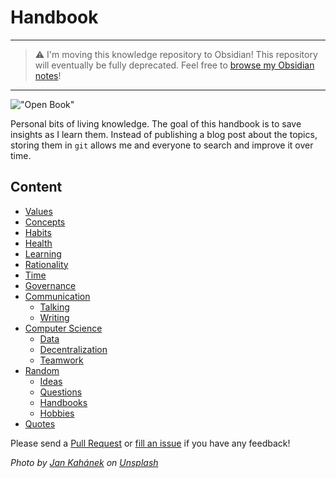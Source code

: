 # Handbook

---
> :warning: I'm moving this knowledge repository to Obsidian! This repository will eventually be fully deprecated. Feel free to [browse my Obsidian notes](https://publish.obsidian.md/davidgasquez/Handbook/Handbook)!

---

!["Open Book"](https://images.unsplash.com/photo-1483546363825-7ebf25fb7513?ixlib=rb-0.3.5&ixid=eyJhcHBfaWQiOjEyMDd9&s=34f06173fc9d9c014d643c39fb7bfa13&auto=format&fit=crop&w=1350&q=80)

Personal bits of living knowledge. The goal of this handbook is to save insights as I learn them. Instead of publishing a blog post about the topics, storing them in `git` allows me and everyone to search and improve it over time.

## Content

- [Values](values.md)
- [Concepts](concepts.md)
- [Habits](habits.md)
- [Health](health.md)
- [Learning](learning.md)
- [Rationality](rationality.md)
- [Time](time.md)
- [Governance](governance.md)
- [Communication](communication/communications.md)
  - [Talking](communication/talking.md)
  - [Writing](communication/writing.md)
- [Computer Science](computer-science/programming.md)
  - [Data](computer-science/data.md)
  - [Decentralization](computer-science/decentralization.md)
  - [Teamwork](computer-science/teamwork.md)
- [Random](random/random.md)
  - [Ideas](random/ideas.md)
  - [Questions](random/questions.md)
  - [Handbooks](random/handbooks.md)
  - [Hobbies](random/hobbies.md)
- [Quotes](quotes.md)

Please send a [Pull Request](https://github.com/davidgasquez/handbook/pulls) or [fill an issue](https://github.com/davidgasquez/handbok/issues) if you have any feedback!

_Photo by [Jan Kahánek](https://unsplash.com/@honza_kahanek) on [Unsplash](https://unsplash.com)_
